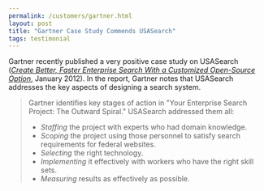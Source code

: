```yaml
---
permalink: /customers/gartner.html
layout: post
title: "Gartner Case Study Commends USASearch"
tags: testimonial 
---
```


Gartner recently published a very positive case study on USASearch (*[Create Better, Faster Enterprise Search With a Customized Open-Source Option](http://www.gartner.com/DisplayDocument?id=1909916)*, January 2012). In the report, Gartner notes that USASearch addresses the key aspects of designing a search system.

> Gartner identifies key stages of action in "Your Enterprise Search Project: The Outward Spiral." USASearch addressed them all:
> 
> * *Staffing* the project with experts who had domain knowledge.
> * *Scoping* the project using those personnel to satisfy search requirements for federal websites.
> * *Selecting* the right technology.
> * *Implementing* it effectively with workers who have the right skill sets.
> * *Measuring* results as effectively as possible.

